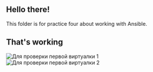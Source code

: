 ﻿## Hello there!

This folder is for practice four about working with Ansible.

## That's working

![Для проверки первой виртуалки 1](https://sun9-4.userapi.com/impg/Pc6qlj6csEwrq7V5cZMqdFgxO3Ix9RUXHKCqOw/TsvZpUksHKE.jpg?size=963x128&quality=96&sign=63dda5d5b3e95aafaaa2f33a1869b4cd&type=album)
![Для проверки первой виртуалки 2](https://sun9-55.userapi.com/impg/6Pzi6ElX68WvYAiquam6f2xrXD-lyzpx2ltF7g/hAH6oiSiYAc.jpg?size=972x130&quality=96&sign=5bd3650b15fdf0c090fb548a4e0e2d3e&type=album)
